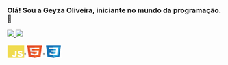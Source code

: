 ### Olá! Sou a Geyza Oliveira, iniciante no mundo da programação. 🎈
<div>
  <a href="">
<img height="180em" src="https://github-readme-stats.vercel.app/api?username=geyzaa&show_icons=true&theme=radical"/>
<img height="180em" src="https://github-readme-stats.vercel.app/api/top-langs/?username=geyzaa&layout-compact&langs_count-16&theme-16&theme=radical"/>
<!--<img src="https://github-readme-stats.vercel.app/api/top-langs/?username=geyzaa&hide_progress=true&layout-compact&langs_count-16&theme-16&theme=radical"/>-->
</div>
    
<div style="display: inline_block"><br>
  <img align="center" alt="Ge-Js" height="30" width="40" src="https://raw.githubusercontent.com/devicons/devicon/master/icons/javascript/javascript-plain.svg">
  <img align="center" alt="Ge-HTML" height="30" width="40" src="https://raw.githubusercontent.com/devicons/devicon/master/icons/html5/html5-original.svg">
  <img align="center" alt="Ge-CSS" height="30" width="40" src="https://raw.githubusercontent.com/devicons/devicon/master/icons/css3/css3-original.svg">
  
</div>

<div>
  
</div>
<!--
**geyzaa/geyzaa** is a ✨ _special_ ✨ repository because its `README.md` (this file) appears on your GitHub profile.

Here are some ideas to get you started:

- 🔭 I’m currently working on ...
- 🌱 I’m currently learning ...
- 👯 I’m looking to collaborate on ...
- 🤔 I’m looking for help with ...
- 💬 Ask me about ...
- 📫 How to reach me: ...
- 😄 Pronouns: ...
- ⚡ Fun fact: ...
-->
